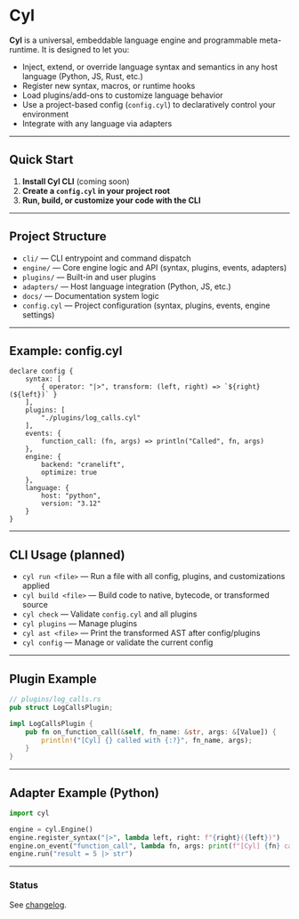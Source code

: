 <!--
  Cyl: Universal Language Engine
  =============================
-->

# Cyl

**Cyl** is a universal, embeddable language engine and programmable meta-runtime. It is designed to let you:

- Inject, extend, or override language syntax and semantics in any host language (Python, JS, Rust, etc.)
- Register new syntax, macros, or runtime hooks
- Load plugins/add-ons to customize language behavior
- Use a project-based config (`config.cyl`) to declaratively control your environment
- Integrate with any language via adapters

---

## Quick Start

1. **Install Cyl CLI** (coming soon)
2. **Create a `config.cyl` in your project root**
3. **Run, build, or customize your code with the CLI**

---

## Project Structure

- `cli/` — CLI entrypoint and command dispatch
- `engine/` — Core engine logic and API (syntax, plugins, events, adapters)
- `plugins/` — Built-in and user plugins
- `adapters/` — Host language integration (Python, JS, etc.)
- `docs/` — Documentation system logic
- `config.cyl` — Project configuration (syntax, plugins, events, engine settings)

---

## Example: config.cyl

```cyl
declare config {
    syntax: [
        { operator: "|>", transform: (left, right) => `${right}(${left})` }
    ],
    plugins: [
        "./plugins/log_calls.cyl"
    ],
    events: {
        function_call: (fn, args) => println("Called", fn, args)
    },
    engine: {
        backend: "cranelift",
        optimize: true
    },
    language: {
        host: "python",
        version: "3.12"
    }
}
```

---

## CLI Usage (planned)

- `cyl run <file>` — Run a file with all config, plugins, and customizations applied
- `cyl build <file>` — Build code to native, bytecode, or transformed source
- `cyl check` — Validate `config.cyl` and all plugins
- `cyl plugins` — Manage plugins
- `cyl ast <file>` — Print the transformed AST after config/plugins
- `cyl config` — Manage or validate the current config

---

## Plugin Example

```rust
// plugins/log_calls.rs
pub struct LogCallsPlugin;

impl LogCallsPlugin {
    pub fn on_function_call(&self, fn_name: &str, args: &[Value]) {
        println!("[Cyl] {} called with {:?}", fn_name, args);
    }
}
```

---

## Adapter Example (Python)

```python
import cyl

engine = cyl.Engine()
engine.register_syntax("|>", lambda left, right: f"{right}({left})")
engine.on_event("function_call", lambda fn, args: print(f"[Cyl] {fn} called with {args}"))
engine.run("result = 5 |> str")
```

---

### Status

See [changelog](CHANGELOG.md).
